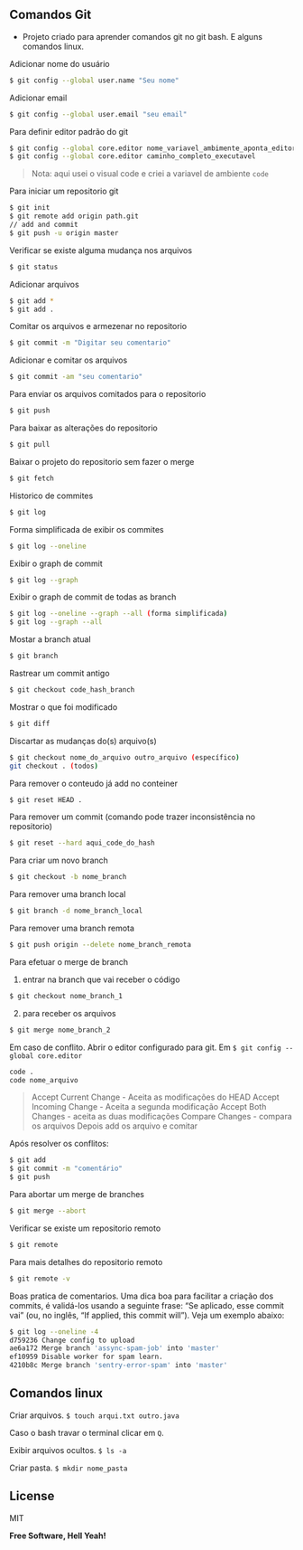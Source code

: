 ## Comandos Git
* Projeto criado para aprender comandos git no git bash. E alguns comandos linux.

Adicionar nome do usuário
```sh
$ git config --global user.name "Seu nome"
```

Adicionar email
```sh
$ git config --global user.email "seu email"
```

Para definir editor padrão do git
```sh
$ git config --global core.editor nome_variavel_ambimente_aponta_editor
$ git config --global core.editor caminho_completo_executavel
```
> Nota: aqui usei o visual code e criei a variavel de ambiente `code`

Para iniciar um repositorio git 
```sh
$ git init
$ git remote add origin path.git
// add and commit
$ git push -u origin master
```

Verificar se existe alguma mudança nos arquivos
```sh
$ git status
```

Adicionar arquivos 
```sh
$ git add *
$ git add .
```

Comitar os arquivos e armezenar no repositorio
```sh
$ git commit -m "Digitar seu comentario"
```

Adicionar e comitar os arquivos
```sh
$ git commit -am "seu comentario"
```

Para enviar os arquivos comitados para o repositorio
```sh
$ git push
```

Para baixar as alterações do repositorio
```sh
$ git pull
```

Baixar o projeto do repositorio sem fazer o merge
```sh
$ git fetch
```

Historico de commites
```sh
$ git log
```

Forma simplificada de exibir os commites
```sh
$ git log --oneline
```

Exibir o graph de commit
```sh
$ git log --graph
```

Exibir o graph de commit de todas as branch
```sh
$ git log --oneline --graph --all (forma simplificada)
$ git log --graph --all
```

Mostar a branch atual
```sh
$ git branch
```

Rastrear um commit antigo
```sh
$ git checkout code_hash_branch
```

Mostrar o que foi modificado
```sh
$ git diff
```

Discartar as mudanças do(s) arquivo(s)
```sh
$ git checkout nome_do_arquivo outro_arquivo (específico)
git checkout . (todos)
```

Para remover o conteudo já add no conteiner
```sh
$ git reset HEAD .
```

Para remover um commit (comando pode trazer inconsistência no repositorio)
```sh
$ git reset --hard aqui_code_do_hash
```

Para criar um novo branch
```sh
$ git checkout -b nome_branch
```

Para remover uma branch local
```sh
$ git branch -d nome_branch_local
```

Para remover uma branch remota
```sh
$ git push origin --delete nome_branch_remota
```

Para efetuar o merge de branch
1) entrar na branch que vai receber o código
```sh
$ git checkout nome_branch_1
```

2) para receber os arquivos
```sh
$ git merge nome_branch_2
```

Em caso de conflito. Abrir o editor configurado para git. Em `$ git config --global core.editor`
```sh
code .
code nome_arquivo
```
> Accept Current Change - Aceita as modificações do HEAD
> Accept Incoming Change - Aceita a segunda modificação
> Accept Both Changes - aceita as duas modificações
> Compare Changes - compara os arquivos
> Depois add os arquivo e comitar

Após resolver os conflitos: 
```sh
$ git add
$ git commit -m "comentário"
$ git push
```

Para abortar um merge de branches
```sh
$ git merge --abort
```

Verificar se existe um repositorio remoto
```sh
$ git remote
```

Para mais detalhes do repositorio remoto
```sh
$ git remote -v
```

Boas pratica de comentarios. Uma dica boa para facilitar a criação dos commits, é validá-los usando a seguinte frase: “Se aplicado, esse commit vai” (ou, no inglês, “If applied, this commit will”). Veja um exemplo abaixo:
```sh
$ git log --oneline -4 
d759236 Change config to upload 
ae6a172 Merge branch 'assync-spam-job' into 'master' 
ef10959 Disable worker for spam learn. 
4210b8c Merge branch 'sentry-error-spam' into 'master'
```

## Comandos linux

Criar arquivos. `$ touch arqui.txt outro.java`

Caso o bash travar o terminal clicar em `Q`.

Exibir arquivos ocultos. `$ ls -a`

Criar pasta. `$ mkdir nome_pasta`



## License

MIT

**Free Software, Hell Yeah!**
